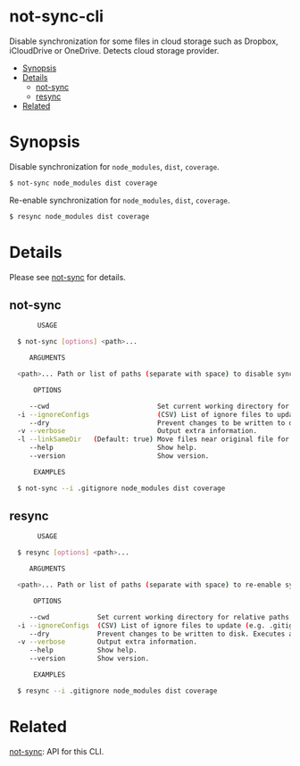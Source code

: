 # not-sync-cli

Disable synchronization for some files in cloud storage such as Dropbox, iCloudDrive or OneDrive. Detects cloud storage provider.

<!-- START doctoc generated TOC please keep comment here to allow auto update -->
<!-- DON'T EDIT THIS SECTION, INSTEAD RE-RUN doctoc TO UPDATE -->

- [Synopsis](#synopsis)
- [Details](#details)
  - [not-sync](#not-sync)
  - [resync](#resync)
- [Related](#related)

<!-- END doctoc generated TOC please keep comment here to allow auto update -->

# Synopsis

Disable synchronization for `node_modules`, `dist`, `coverage`.

```sh
$ not-sync node_modules dist coverage
```

Re-enable synchronization for `node_modules`, `dist`, `coverage`.

```sh
$ resync node_modules dist coverage
```

# Details

Please see [not-sync](https://github.com/ozum/not-sync) for details.

## not-sync

```sh
       USAGE

  $ not-sync [options] <path>...

     ARGUMENTS

  <path>... Path or list of paths (separate with space) to disable syncronization for.

      OPTIONS

     --cwd                           Set current working directory for relative paths.
  -i --ignoreConfigs                 (CSV) List of ignore files to update (e.g. .gitignore, .prettierignore).
     --dry                           Prevent changes to be written to disk. Executes a dry run.
  -v --verbose                       Output extra information.
  -l --linkSameDir   (Default: true) Move files near original file for iCloudDrive. For example 'dist' is moved 'dist.nosync' in same directory.
     --help                          Show help.
     --version                       Show version.

      EXAMPLES

  $ not-sync --i .gitignore node_modules dist coverage
```

## resync

```sh
       USAGE

  $ resync [options] <path>...

     ARGUMENTS

  <path>... Path or list of paths (separate with space) to re-enable syncronization for.

      OPTIONS

     --cwd            Set current working directory for relative paths.
  -i --ignoreConfigs  (CSV) List of ignore files to update (e.g. .gitignore, .prettierignore).
     --dry            Prevent changes to be written to disk. Executes a dry run.
  -v --verbose        Output extra information.
     --help           Show help.
     --version        Show version.

      EXAMPLES

  $ resync --i .gitignore node_modules dist coverage
```

# Related

[not-sync](https://github.com/ozum/not-sync): API for this CLI.

<!-- usage -->

<!-- commands -->
